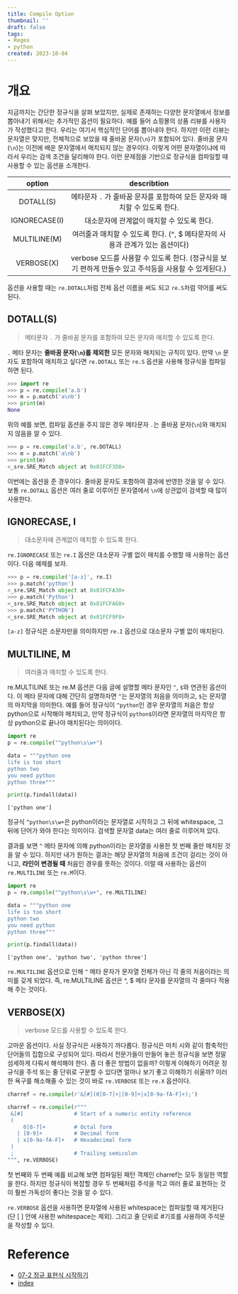 ```yaml
---
title: Compile Option
thumbnail: ''
draft: false
tags:
- Regex
- python
created: 2023-10-04
---
```


# 개요

지금까지는 간단한 정규식을 살펴 보았지만, 실제로 존재하는 다양한 문자열에서 정보를 뽑아내기 위해서는 추가적인 옵션이 필요하다. 예를 들어 쇼핑몰의 상품 리뷰를 사용자가 작성했다고 한다. 우리는 여기서 핵심적인 단어를 뽑아내야 한다. 하지만 이런 리뷰는 문자열은 맞지만, 전체적으로 보았을 때 줄바꿈 문자(`\n`)가 포함되어 있다. 줄바꿈 문자(`\n`)는 이전에 배운 문자열에서 매치되지 않는 경우이다. 이렇게 어떤 문자열이냐에 따라서 우리는 검색 조건을 달리해야 한다. 이런 문제점을 기반으로 정규식을 컴파일할 때 사용할 수 있는 옵션을 소개한다.

|option|describtion|
|:----:|:---------:|
|DOTALL(S)|메타문자 `.` 가 줄바꿈 문자를 포함하여 모든 문자와 매치할 수 있도록 한다.|
|IGNORECASE(I)|대소문자에 관계없이 매치할 수 있도록 한다.|
|MULTILINE(M)|여러줄과 매치할 수 있도록 한다. (^, $ 메타문자의 사용과 관계가 있는 옵션이다)|
|VERBOSE(X)|verbose 모드를 사용할 수 있도록 한다. (정규식을 보기 편하게 만들수 있고 주석등을 사용할 수 있게된다.)|

옵션을 사용할 때는 `re.DOTALL`처럼 전체 옵션 이름을 써도 되고 `re.S`처럼 약어를 써도 된다.

## DOTALL(S)

 > 
 > 메타문자 `.` 가 줄바꿈 문자를 포함하여 모든 문자와 매치할 수 있도록 한다.

`.` 메타 문자는 **줄바꿈 문자(`\n`)를 제외한** 모든 문자와 매치되는 규칙이 있다. 만약 `\n` 문자도 포함하여 매치하고 싶다면 `re.DOTALL` 또는 `re.S` 옵션을 사용해 정규식을 컴파일하면 된다.

````python
>>> import re
>>> p = re.compile('a.b')
>>> m = p.match('a\nb')
>>> print(m)
None
````

위의 예를 보면, 컴파일 옵션을 주지 않은 경우 메타문자 `.`는 줄바꿈 문자(`\n`)와 매치되지 않음을 알 수 있다.

````python
>>> p = re.compile('a.b', re.DOTALL)
>>> m = p.match('a\nb')
>>> print(m)
<_sre.SRE_Match object at 0x01FCF3D8>
````

이번에는 옵션을 준 경우이다. 줄바꿈 문자도 포함하여 결과에 반영한 것을 알 수 있다. 보통 `re.DOTALL` 옵션은 여러 줄로 이루어진 문자열에서 `\n`에 상관없이 검색할 때 많이 사용한다.

## IGNORECASE, I

 > 
 > 대소문자에 관계없이 매치할 수 있도록 한다.

`re.IGNORECASE` 또는 `re.I` 옵션은 대소문자 구별 없이 매치를 수행할 때 사용하는 옵션이다. 다음 예제를 보자.

````python
>>> p = re.compile('[a-z]', re.I)
>>> p.match('python')
<_sre.SRE_Match object at 0x01FCFA30>
>>> p.match('Python')
<_sre.SRE_Match object at 0x01FCFA68>
>>> p.match('PYTHON')
<_sre.SRE_Match object at 0x01FCF9F8>
````

`[a-z]` 정규식은 소문자만을 의미하지만 `re.I` 옵션으로 대소문자 구별 없이 매치된다.

## MULTILINE, M

 > 
 > 여러줄과 매치할 수 있도록 한다.

re.MULTILINE 또는 re.M 옵션은 다음 글에 설명할 메타 문자인 `^`, `$`와 연관된 옵션이다. 이 메타 문자에 대해 간단히 설명하자면 `^`는 문자열의 처음을 의미하고, `$`는 문자열의 마지막을 의미한다. 예를 들어 정규식이 `^python`인 경우 문자열의 처음은 항상 python으로 시작해야 매치되고, 만약 정규식이 `python$`이라면 문자열의 마지막은 항상 python으로 끝나야 매치된다는 의미이다.

````python
import re
p = re.compile("^python\s\w+")

data = """python one
life is too short
python two
you need python
python three"""

print(p.findall(data))
````

````
['python one']
````

정규식 `^python\s\w+`은 python이라는 문자열로 시작하고 그 뒤에 whitespace, 그 뒤에 단어가 와야 한다는 의미이다. 검색할 문자열 data는 여러 줄로 이루어져 있다.

결과를 보면 `^` 메타 문자에 의해 python이라는 문자열을 사용한 첫 번째 줄만 매치된 것을 알 수 있다. 하지만 내가 원하는 결과는 해당 문자열의 처음에 조건이 걸리는 것이 아니고, **라인이 변경될 때** 처음인 경우를 뜻하는 것이다. 이럴 때 사용하는 옵션이 `re.MULTILINE` 또는 `re.M`이다.

````python
import re
p = re.compile("^python\s\w+", re.MULTILINE)

data = """python one
life is too short
python two
you need python
python three"""

print(p.findall(data))
````

````
['python one', 'python two', 'python three']
````

`re.MULTILINE` 옵션으로 인해 `^` 메타 문자가 문자열 전체가 아닌 각 줄의 처음이라는 의미를 갖게 되었다. 즉, re.MULTILINE 옵션은 ^, $ 메타 문자를 문자열의 각 줄마다 적용해 주는 것이다.

## VERBOSE(X)

 > 
 > verbose 모드를 사용할 수 있도록 한다.

고마운 옵션이다. 사실 정규식은 사용하기 까다롭다. 정규식은 마치 시와 같이 함축적인 단어들의 집합으로 구성되어 있다. 따라서 전문가들이 만들어 놓은 정규식을 보면 정말 섬세하게 다뤄서 해석해야 한다. 좀 더 좋은 방법이 없을까? 이렇게 이해하기 어려운 정규식을 주석 또는 줄 단위로 구분할 수 있다면 얼마나 보기 좋고 이해하기 쉬울까? 이러한 욕구를 해소해줄 수 있는 것이 바로 `re.VERBOSE` 또는 `re.X` 옵션이다.

````python
charref = re.compile(r'&[#](0[0-7]+|[0-9]+|x[0-9a-fA-F]+);')
````

````python
charref = re.compile(r"""
 &[#]                # Start of a numeric entity reference
 (
     0[0-7]+         # Octal form
   | [0-9]+          # Decimal form
   | x[0-9a-fA-F]+   # Hexadecimal form
 )
 ;                   # Trailing semicolon
""", re.VERBOSE)
````

첫 번째와 두 번째 예를 비교해 보면 컴파일된 패턴 객체인 charref는 모두 동일한 역할을 한다. 하지만 정규식이 복잡할 경우 두 번째처럼 주석을 적고 여러 줄로 표현하는 것이 훨씬 가독성이 좋다는 것을 알 수 있다.

`re.VERBOSE` 옵션을 사용하면 문자열에 사용된 whitespace는 컴파일할 때 제거된다(단 \[ \] 안에 사용한 whitespace는 제외). 그리고 줄 단위로 #기호를 사용하여 주석문을 작성할 수 있다.

# Reference

* [07-2 정규 표현식 시작하기](https://wikidocs.net/4308)
* [index](Development/Regex/index.md)
